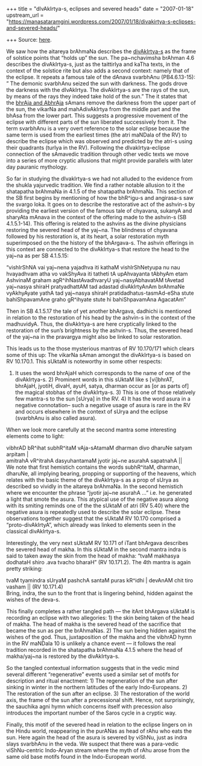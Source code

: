 +++
title = "dIvAkIrtya-s, eclipses and severed heads"
date = "2007-01-18"
upstream_url = "https://manasataramgini.wordpress.com/2007/01/18/divakirtya-s-eclipses-and-severed-heads/"

+++
Source: [here](https://manasataramgini.wordpress.com/2007/01/18/divakirtya-s-eclipses-and-severed-heads/).

We saw how the aitareya brAhmaNa describes the
[divAkIrtya-s](https://manasataramgini.wordpress.com/2007/01/15/the-crashing-doors/)
as the frame of solstice points that “holds up” the sun. The
pa\~nchavimsha brAhman 4.6 describes the divAkIrtya-s, just as the
taittirIya and kaTha texts, in the context of the solstice rite but also
adds a second context: namely that of the eclipse. It repeats a famous
tale of the dAnava svarbhAnu (PB4.6.13-15): ” The demonic svarbhAnu
seized the sun with darkness. The gods drove the darkness with the
dIvAkIrtya. The divAkIrtya-s are the rays of the sun, by means of the
rays they indeed take hold of the sun.” The it states that the [bhrAja
and
AbhrAja](https://manasataramgini.wordpress.com/2007/01/13/the-divakirtya-samans/)
sAmans remove the darkness from the upper part of the sun, the vikarNa
and mahAdivAkIrtya from the middle part and the bhAsa from the lower
part. This suggests a progressive movement of the eclipse with different
parts of the sun liberated successively from it. The term svarbhAnu is a
very overt reference to the solar eclipse because the same term is used
from the earliest times (the atri maNDala of the RV) to describe the
eclipse which was observed and predicted by the atri-s using their
quadrants (turIya in the RV). Following the dIvakIrtya-eclipse
connection of the sAmavedic tradition through other vedic texts we move
into a series of more cryptic allusions that might provide parallels
with later day pauranic mythology.

So far in studying the dIvakIrtya-s we had not alluded to the evidence
from the shukla yajurvedic tradition. We find a rather notable allusion
to it the shatapatha brAhmaNa in 4.1.5 of the shatapatha brAhmaNa. This
section of the SB first begins by mentioning of how the bhR^igu-s and
angirasa-s saw the svargo loka. It goes on to describe the restorative
act of the ashvin-s by providing the earliest version of the famous tale
of chyavana, sukanyA and sharyAta mAnava in the context of the offering
made to the ashvin-s (SB 4.1.5.1-14). This offering is related to the
ashvins as the divine physicians restoring the severed head of the
yaj\~na. The blindness of chyavana followed by his restoration is, at
its heart, a solar restoration myth superimposed on the the history of
the bhArgava-s. The ashvin offerings in this context are connected to
the divAkIrtya-s that restore the head to the yaj\~na as per SB
4.1.5.15:

“vishIrShNA vai yaj\~nena yajadhva iti kathaM vishIrShNetyupa nu nau
hvayadhvam atha vo vakShyAva iti tatheti tA upAhvayanta tAbhyAm etam
AshvinaM graham agR^ihNastAvadhvaryU yaj\~nasyAbhavatAM tAvetad
yaj\~nasya shiraH pratyadhattAM tad adastad divAkIrtyAnAm brAhmaNe
vyAkhyAyate yathA tad yaj\~nasya shiraH pratidadhatus-tasmAd-eSha stute
bahiShpavamAne graho gR^ihyate stute hi bahiShpavamAna AgacatAm”

Then in SB 4.1.5.17 the tale of yet another bhArgava, dadhichi is
mentioned in relation to the restoration of his head by the ashvin-s in
the context of the madhuvidyA. Thus, the divAkIrtya-s are here
cryptically linked to the restoration of the sun’s brightness by the
ashvin-s. Thus, the severed head of the yaj\~na in the pravargya might
also be linked to solar restoration.

This leads us to the those mysterious mantras of RV 10.170/171 which
clears some of this up: The vikarNa sAman amongst the divAkIrtya-s is
based on RV 10.170.1. This sUktaM is noteworthy in some other respects:
1) It uses the word bhrAjaH which corresponds to the name of one of the
divAkIrtya-s. 2) Prominent words in this sUktaM like s \[vi\]bhrAT,
bhrAjaH, jyotiH, divaH, ayuH, satya, dharman occur as \[or as parts of\]
the magical stobhas of the divAkIrtya-s. 3) This is one of those
relatively few mantra-s to the sun \[sUrya\] in the RV. 4) It has the
word asura in a negative connotation– such a negative usage of asura is
rare in the RV and occurs elsewhere in the context of sUrya and the
eclipse (svarbhAnu is also called asura).

When we look more carefully at the second mantra some interesting
elements come to light:

vibhrAD bR^ihat subhR^itaM vAja-sAtamaM dharman divo dharuNe satyam
arpitam \|  
amitrahA vR^itrahA dasyuhantamaM jyotir jaj\~ne asurahA sapatnahA \|\|  
We note that first hemistich contains the words subhR^itaM, dharman,
dharuNe, all implying bearing, propping or supporting of the heavens,
which relates with the basic theme of the divAkIrtya-s as a prop of
sUrya as described so vividly in the aitareya brAhmaNa. In the second
hemistich where we encounter the phrase “jyotir jaj\~ne asurahA …” i.e.
he generated a light that smote the asura. This atypical use of the
negative asura along with its smiting reminds one of the the sUktaM of
atri (RV 5.40) where the negative asura is repeatedly used to describe
the solar eclipse. These observations together suggest that the sUktaM
RV 10.170 comprised a “proto-divAkIrtyA”, which already was linked to
elements seen in the classical divAkIrtya-s.

Interestingly, the very next sUktaM RV 10.171 of iTant bhArgava
describes the severed head of makha. In this sUktaM in the second mantra
indra is said to taken away the skin from the head of makha: “tvaM
makhasya dodhataH shiro .ava tvacho bharaH” (RV 10.171.2). The 4th
mantra is again pretty striking:

tvaM tyamindra sUryaM pashchA santaM puras kR^idhi \| devAnAM chit tiro
vasham \|\| (RV 10.171.4)  
Bring, indra, the sun to the front that is lingering behind, hidden
against the wishes of the deva-s.

This finally completes a rather tangled path — the itAnt bhArgava sUktaM
is recording an eclipse with two allegories: 1) the skin being taken of
the head of makha. The head of makha is the severed head of the
sacrifice that became the sun as per the brAhmaNas. 2) The sun being
hidden against the wishes of the god. Thus, juxtaposition of the makha
and the vibhrAD hymn in the RV maNDala 10 is unlikely a chance event —
it follows the real tradition recorded in the shatapatha brAhmaNa 4.1.5
where the head of makha/yaj\~na is restored by the divAkIrtya-s.

So the tangled contextual information suggests that in the vedic mind
several different “regenerative” events used a similar set of motifs for
description and ritual enactment: 1) The regeneration of the sun after
sinking in winter in the northern latitudes of the early Indo-Europeans.
2) The restoration of the sun after an eclipse. 3) The restoration of
the world axis, the frame of the sun after a precessional shift. Hence,
not surprisingly, the sauchika agni hymn which concerns itself with
precession also introduces the important number of the Saros cycle in a
cryptic way.

Finally, this motif of the severed head in relation to the eclipse
lingers on in the Hindu world, reappearing in the purANas as head of
rAhu who eats the sun. Here again the head of the asura is severed by
viShNu, just as indra slays svarbhAnu in the veda. We suspect that there
was a para-vedic viShNu-centric Indo-Aryan stream where the myth of rAhu
arose from the same old base motifs found in the Indo-European world.

